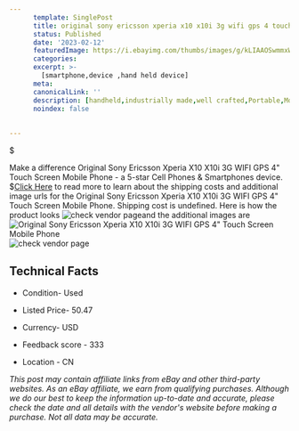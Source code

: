 ```yaml
---
      template: SinglePost
      title: original sony ericsson xperia x10 x10i 3g wifi gps 4 touch screen mobile phone
      status: Published
      date: '2023-02-12'
      featuredImage: https://i.ebayimg.com/thumbs/images/g/kLIAAOSwmmxW2upt/s-l225.jpg
      categories: 
      excerpt: >-
        [smartphone,device ,hand held device]
      meta:
      canonicalLink: ''
      description: [handheld,industrially made,well crafted,Portable,Mobile,Compact,Convenient,Lightweight,Maneuverable,Man-portable,Miniature,Carriable,Hand-held,Light,Holdable,Transportable,Mobile device,Pocket-sized,On-the-go,Wireless,Cordless,Compact size,Convenient size, smartphone,device ,hand held device]
      noindex: false
      
        
---
```

$

Make a difference Original Sony Ericsson Xperia X10 X10i 3G WIFI GPS 4" Touch Screen Mobile Phone - a 5-star Cell Phones & Smartphones device.
$[Click Here](https://www.ebay.com/itm/174294401415?hash=item2894c18187%3Ag%3AkLIAAOSwmmxW2upt&mkevt=1&mkcid=1&mkrid=711-53200-19255-0&campid=%253CePNCampaignId%253E&customid=%253CreferenceId%253E&toolid=10049) to read more to learn about the shipping costs and additional image urls for the Original Sony Ericsson Xperia X10 X10i 3G WIFI GPS 4" Touch Screen Mobile Phone. Shipping cost is undefined. Here is how the product looks ![check vendor page](https://i.ebayimg.com/thumbs/images/g/kLIAAOSwmmxW2upt/s-l225.jpg)and the additional images are![Original Sony Ericsson Xperia X10 X10i 3G WIFI GPS 4" Touch Screen Mobile Phone](https://i.ebayimg.com/images/g/kLIAAOSwmmxW2upt/s-l960.jpg)![check vendor page](https://origin-galleryplus.ebayimg.com/ws/web/174294401415_2_0_1/225x225.jpg,https://origin-galleryplus.ebayimg.com/ws/web/174294401415_3_0_1/225x225.jpg,https://origin-galleryplus.ebayimg.com/ws/web/174294401415_4_0_1/225x225.jpg,https://origin-galleryplus.ebayimg.com/ws/web/174294401415_5_0_1/225x225.jpg)



 ## Technical Facts 



     
      

 - Condition- Used 


      

 - Listed Price- 50.47 


      

 - Currency- USD 


      

 - Feedback score - 333 


      

 - Location - CN 


      
      

 *_This post may contain affiliate links from eBay and other third-party websites. As an eBay affiliate, we earn from qualifying purchases. Although we do our best to keep the information up-to-date and accurate, please check the date and all details with the vendor's website before making a purchase. Not all data may be accurate._*






